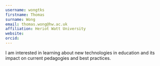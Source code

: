 ```yaml
---
username: wongtks
firstname: Thomas
surname: Wong
email: thomas.wong@hw.ac.uk
affiliation: Heriot Watt University
website:
orcid:
---
```

I am interested in learning about new technologies in education and its impact on current pedagogies and best practices.
